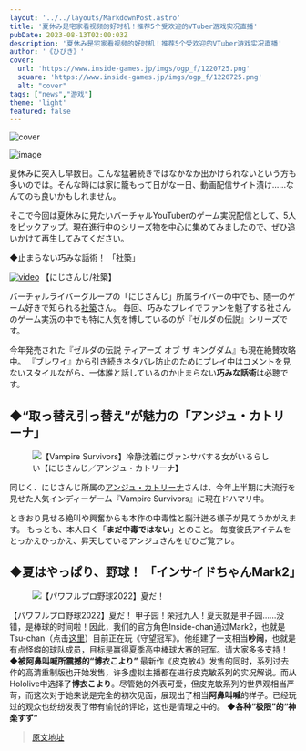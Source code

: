 ```yaml
---
layout: '../../layouts/MarkdownPost.astro'
title: '夏休み是宅家看视频的好时机！推荐5个受欢迎的VTuber游戏实况直播'
pubDate: 2023-08-13T02:00:03Z
description: '夏休み是宅家看视频的好时机！推荐5个受欢迎的VTuber游戏实况直播'
author: '《ひびき》'
cover:
  url: 'https://www.inside-games.jp/imgs/ogp_f/1220725.png'
  square: 'https://www.inside-games.jp/imgs/ogp_f/1220725.png'
  alt: "cover"
tags: ["news","游戏"]
theme: 'light'
featured: false
---
```


![cover](https://www.inside-games.jp/imgs/ogp_f/1220725.png)

![image](https://www.inside-games.jp/imgs/zoom/1222974.jpg)

夏休みに突入し早数日。こんな猛暑続きではなかなか出かけられないという方も多いのでは。そんな時には家に籠もって日がな一日、動画配信サイト漬け……なんてのも良いかもしれません。

そこで今回は夏休みに見たいバーチャルYouTuberのゲーム実況配信として、5人をピックアップ。現在進行中のシリーズ物を中心に集めてみましたので、ぜひ追いかけて再生してみてください。

◆止まらない巧みな話術！ 「社築」

[![video](https://www.youtube.com/embed/L3DhD5yIHNg?rel=0)](https://www.youtube.com/embed/L3DhD5yIHNg?rel=0)
【にじさんじ/社築】</figcaption></figure><p>バーチャルライバーグループの「にじさんじ」所属ライバーの中でも、随一のゲーム好きで知られる[社築](https://twitter.com/846kizuQ)さん。 毎回、巧みなプレイでファンを魅了する社さんのゲーム実況の中でも特に人気を博しているのが『ゼルダの伝説』シリーズです。 </p><p>今年発売された『ゼルダの伝説 ティアーズ オブ ザ キングダム』も現在絶賛攻略中。 『ブレワイ』から引き続きネタバレ防止のためにプレイ中はコメントを見ないスタイルながら、一体誰と話しているのか止まらない**巧みな話術**は必聴です。 </p><h2>◆“取っ替え引っ替え”が魅力の「アンジュ・カトリーナ」</h2><figure class="ctms-editor-youtube">![【Vampire Survivors】冷静沈着にヴァンサバする女がいるらしい【にじさんじ／アンジュ・カトリーナ】](https://www.youtube.com/embed/Jm0Ytq5VTbE?rel=0)</figure><p>同じく、にじさんじ所属の[アンジュ・カトリーナ](https://twitter.com/ange_katrina_)さんは、今年上半期に大流行を見せた人気インディーゲーム『Vampire Survivors』に現在ドハマリ中。 </p><p>ときおり見せる絶叫や興奮からも本作の中毒性と脳汁迸る様子が見てうかがえます。 もっとも、本人曰く「**まだ中毒ではない**」とのこと。 毎度彼氏アイテムをとっかえひっかえ、昇天しているアンジュさんをぜひご覧アレ。 </p><h2>◆夏はやっぱり、野球！ 「インサイドちゃんMark2」</h2><figure class="ctms-editor-youtube">![【パワフルプロ野球2022】夏だ！](https://www.youtube.com/embed/j-z3gbfw-BI?rel=0)</figure><figcaption>【パワフルプロ野球2022】夏だ！
甲子园！荣冠九人！夏天就是甲子园……没错，是棒球的时间啦！因此，我们的官方角色Inside-chan通过Mark2，也就是Tsu-chan（点击<a target="_blank" rel="noopener noreferrer nofollow" href="https://twitter.com/V_insidechanMk2">这里</a>）目前正在玩《守望冠军》。他组建了一支相当<b>吵闹</b>，也就是有点怪癖的球队成员，目标是赢得夏季高中棒球大赛的冠军。请大家多多支持！
<b>◆被阿鼻叫喊所震撼的“博衣こより”</b>
最新作《皮克敏4》发售的同时，系列过去作的高清重制版也开始发售，许多虚拟主播都在进行皮克敏系列的实况解说。而从Hololive中选择了<b>博衣こより</b>。尽管她的外表可爱，但皮克敏系列的世界观相当严苛，而这次对于她来说是完全的初次见面，展现出了相当<b>阿鼻叫喊</b>的样子。已经玩过的观众也纷纷发表了带有愉悦的评论，这也是情理之中的。
<b>◆各种“极限”的“神楽すず”</b>


>[原文地址](https://www.inside-games.jp/article/2023/08/13/147813.html)  